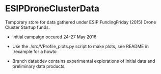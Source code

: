 # ESIPDroneClusterData
Temporary store for data gathered under ESIP FundingFriday (2015) Drone Cluster Startup funds.  

 - Initial campaign occured 24-27 May 2016

 - Use the ./src/VProfile_plots.py script to make plots, see README in ./example for a howto

 - Branch dataddev contains experimental explorations of initial data and preliminary data products
